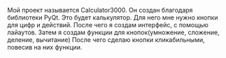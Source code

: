 Мой проект называется Calculator3000. Он создан благодаря библиотеки PyQt.
Это будет калькулятор. Для него мне нужно кнопки для цифр и действий. После чего я создам интерфейс, с помощью лайаутов. Затем я создам функции для кнопок(умножение, сложение, деление, вычитание)
После чего сделаю кнопки кликабильными, повесив на них функции.
